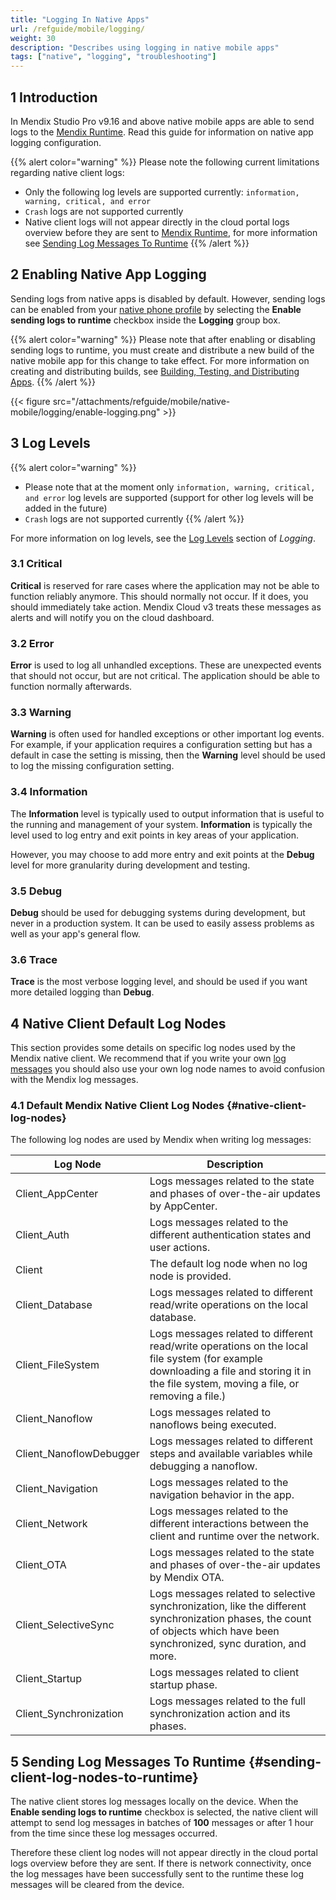 ```yaml
---
title: "Logging In Native Apps"
url: /refguide/mobile/logging/
weight: 30
description: "Describes using logging in native mobile apps"
tags: ["native", "logging", "troubleshooting"]
---
```

## 1 Introduction

In Mendix Studio Pro v9.16 and above native mobile apps are able to send logs to the [Mendix Runtime](/refguide/runtime/). Read this guide for information on native app logging configuration.

{{% alert color="warning" %}}
Please note the following current limitations regarding native client logs:
* Only the following log levels are supported currently: `information, warning, critical, and error`
* `Crash` logs are not supported currently
* Native client logs will not appear directly in the cloud portal logs overview before they are sent to [Mendix Runtime](/refguide/runtime/), for more information see [Sending Log Messages To Runtime](#sending-client-log-nodes-to-runtime)
{{% /alert %}}

## 2 Enabling Native App Logging

Sending logs from native apps is disabled by default. However, sending logs can be enabled from your [native phone profile](/refguide/navigation/#native-phone) by selecting the **Enable sending logs to runtime** checkbox inside the **Logging** group box.

{{% alert color="warning" %}}
Please note that after enabling or disabling sending logs to runtime, you must create and distribute a new build of the native mobile app for this change to take effect. For more information on creating and distributing builds, see [Building, Testing, and Distributing Apps](/refguide/mobile/distributing-mobile-apps/).
{{% /alert %}}

{{< figure src="/attachments/refguide/mobile/native-mobile/logging/enable-logging.png" >}}

## 3 Log Levels

{{% alert color="warning" %}}
* Please note that at the moment only `information, warning, critical, and error` log levels are supported (support for other log levels will be added in the future)
* `Crash` logs are not supported currently
{{% /alert %}}

For more information on log levels, see the [Log Levels](/refguide/logging/#log-levels) section of *Logging*.

### 3.1 Critical

**Critical** is reserved for rare cases where the application may not be able to function reliably anymore. This should normally not occur. If it does, you should immediately take action. Mendix Cloud v3 treats these messages as alerts and will notify you on the cloud dashboard.

### 3.2 Error

**Error** is used to log all unhandled exceptions. These are unexpected events that should not occur, but are not critical. The application should be able to function normally afterwards.

### 3.3 Warning

**Warning** is often used for handled exceptions or other important log events. For example, if your application requires a configuration setting but has a default in case the setting is missing, then the **Warning** level should be used to log the missing configuration setting.

### 3.4 Information

The **Information** level is typically used to output information that is useful to the running and management of your system. **Information** is typically the level used to log entry and exit points in key areas of your application. 

However, you may choose to add more entry and exit points at the **Debug** level for more granularity during development and testing.

### 3.5 Debug

**Debug** should be used for debugging systems during development, but never in a production system. It can be used to easily assess problems as well as your app's general flow.

### 3.6 Trace

**Trace** is the most verbose logging level, and should be used if you want more detailed logging than **Debug**.

## 4 Native Client Default Log Nodes

This section provides some details on specific log nodes used by the Mendix native client. We recommend that if you write your own [log messages](/refguide/log-message/) you should also use your own log node names to avoid confusion with the Mendix log messages.

### 4.1 Default Mendix Native Client Log Nodes {#native-client-log-nodes}

The following log nodes are used by Mendix when writing log messages:

| Log Node | Description |
| --- | --- |
| Client_AppCenter| Logs messages related to the state and phases of over-the-air updates by AppCenter. |
| Client_Auth | Logs messages related to the different authentication states and user actions.|
| Client | The default log node when no log node is provided. |
| Client_Database | Logs messages related to different read/write operations on the local database. |
| Client_FileSystem | Logs messages related to different read/write operations on the local file system (for example downloading a file and storing it in the file system, moving a file, or removing a file.)|
| Client_Nanoflow | Logs messages related to nanoflows being executed.|  
| Client_NanoflowDebugger | Logs messages related to different steps and available variables while debugging a nanoflow. |
| Client_Navigation | Logs messages related to the navigation behavior in the app. |
| Client_Network | Logs messages related to the different interactions between the client and runtime over the network. |
| Client_OTA | Logs messages related to the state and phases of over-the-air updates by Mendix OTA. |
| Client_SelectiveSync | Logs messages related to selective synchronization, like the different synchronization phases, the count of objects which have been synchronized, sync duration, and more. |
| Client_Startup | Logs messages related to client startup phase. |
| Client_Synchronization | Logs messages related to the full synchronization action and its phases. |

## 5 Sending Log Messages To Runtime {#sending-client-log-nodes-to-runtime}

The native client stores log messages locally on the device. When the **Enable sending logs to runtime** checkbox is selected, the native client will attempt to send log messages in batches of **100** messages or after 1 hour from the time since these log messages occurred. 

Therefore these client log nodes will not appear directly in the cloud portal logs overview before they are sent. If there is network connectivity, once the log messages have been successfully sent to the runtime these log messages will be cleared from the device.
